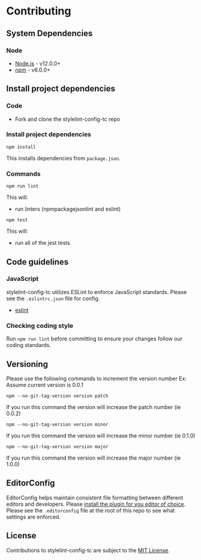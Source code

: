 # Contributing

## System Dependencies

### Node

* [Node.js](https://nodejs.org/) - v12.0.0+
* [npm](https://www.npmjs.com/) - v6.0.0+

## Install project dependencies

### Code

* Fork and clone the stylelint-config-tc repo

### Install project dependencies

`npm install`

This installs dependencies from `package.json`.

### Commands

`npm run lint`

This will:

* run linters (npmpackagejsonlint and eslint)

`npm test`

This will:

* run all of the jest tests

## Code guidelines

### JavaScript
stylelint-config-tc utilizes ESLint to enforce JavaScript standards. Please see the `.eslintrc.json` file for config.

* [eslint](https://github.com/eslint/eslint)

### Checking coding style
Run `npm run lint` before committing to ensure your changes follow our coding standards.

## Versioning
Please use the following commands to increment the version number
Ex: Assume current version is 0.0.1

`npm --no-git-tag-version version patch`

If you run this command the version will increase the patch number (ie 0.0.2)

`npm --no-git-tag-version version minor`

If you run this command the version will increase the minor number (ie 0.1.0)

`npm --no-git-tag-version version major`

If you run this command the version will increase the major number (ie 1.0.0)

## EditorConfig
EditorConfig helps maintain consistent file formatting between different editors and developers. Please [install the plugin for you editor of choice](http://editorconfig.org/#download). Please see the `.editorconfig` file at the root of this repo to see what settings are enforced.

## License

Contributions to stylelint-config-tc are subject to the [MIT License](https://github.com/tclindner/stylelint-config-tc/blob/master/LICENSE).
